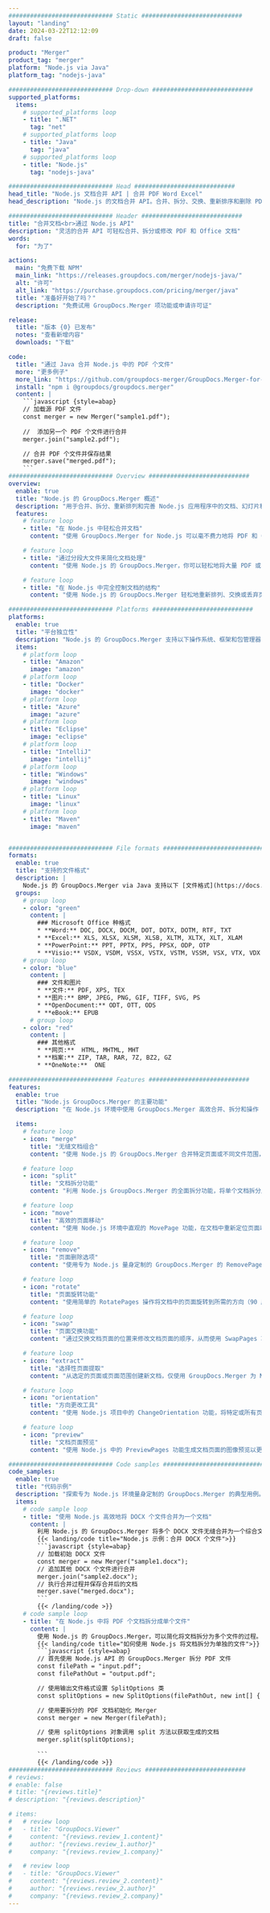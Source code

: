 ```yaml
---
############################# Static ############################
layout: "landing"
date: 2024-03-22T12:12:09
draft: false

product: "Merger"
product_tag: "merger"
platform: "Node.js via Java"
platform_tag: "nodejs-java"

############################# Drop-down ############################
supported_platforms:
  items:
    # supported_platforms loop
    - title: ".NET"
      tag: "net"
    # supported_platforms loop
    - title: "Java"
      tag: "java"
    # supported_platforms loop
    - title: "Node.js"
      tag: "nodejs-java"

############################# Head ############################
head_title: "Node.js 文档合并 API | 合并 PDF Word Excel"
head_description: "Node.js 的文档合并 API。合并、拆分、交换、重新排序和删除 PDF、微软 Word、Excel、演示文稿、Visio、XPS 和 EPUB 格式的页面。"

############################# Header ############################
title: "合并文档<br>通过 Node.js API"
description: "灵活的合并 API 可轻松合并、拆分或修改 PDF 和 Office 文档"
words:
  for: "为了"

actions:
  main: "免费下载 NPM"
  main_link: "https://releases.groupdocs.com/merger/nodejs-java/"
  alt: "许可"
  alt_link: "https://purchase.groupdocs.com/pricing/merger/java"
  title: "准备好开始了吗？"
  description: "免费试用 GroupDocs.Merger 项功能或申请许可证"

release:
  title: "版本 {0} 已发布"
  notes: "查看新增内容"
  downloads: "下载"

code:
  title: "通过 Java 合并 Node.js 中的 PDF 个文件"
  more: "更多例子"
  more_link: "https://github.com/groupdocs-merger/GroupDocs.Merger-for-Node.js-via-Java"
  install: "npm i @groupdocs/groupdocs.merger"
  content: |
    ```javascript {style=abap}   
    // 加载源 PDF 文件
    const merger = new Merger("sample1.pdf");
    
    //  添加另一个 PDF 个文件进行合并
    merger.join("sample2.pdf");

    // 合并 PDF 个文件并保存结果
    merger.save("merged.pdf");
    ```
############################# Overview ############################
overview:
  enable: true
  title: "Node.js 的 GroupDocs.Merger 概述"
  description: "用于合并、拆分、重新排列和完善 Node.js 应用程序中的文档、幻灯片和图表的全面 API。"
  features:
    # feature loop
    - title: "在 Node.js 中轻松合并文档"
      content: "使用 GroupDocs.Merger for Node.js 可以毫不费力地将 PDF 和 Office 文档合并为一个统一的文件。该库扩展了广泛的格式支持，实现了不同文件类型的平滑集成和合并，从而增强了 Node.js 应用程序中的文档管理流程。"

    # feature loop
    - title: "通过分段大文件来简化文档处理"
      content: "使用 Node.js 的 GroupDocs.Merger，你可以轻松地将大量 PDF 或 Office 文件拆分成更易于管理的部分。通过根据特定页面、范围或单个页面提取进行划分来定制您的文档，从而增强文档工作流程的组织和效率。"

    # feature loop
    - title: "在 Node.js 中完全控制文档的结构"
      content: "使用 Node.js 的 GroupDocs.Merger 轻松地重新排列、交换或丢弃页面，重新定义文档的布局。调整您的文档以满足独特的需求，为构建自定义文件配置提供无与伦比的灵活性。"

############################# Platforms ############################
platforms:
  enable: true
  title: "平台独立性"
  description: "Node.js 的 GroupDocs.Merger 支持以下操作系统、框架和包管理器"
  items:
    # platform loop
    - title: "Amazon"
      image: "amazon"
    # platform loop
    - title: "Docker"
      image: "docker"
    # platform loop
    - title: "Azure"
      image: "azure"
    # platform loop
    - title: "Eclipse"
      image: "eclipse"
    # platform loop
    - title: "IntelliJ"
      image: "intellij"
    # platform loop
    - title: "Windows"
      image: "windows"
    # platform loop
    - title: "Linux"
      image: "linux"
    # platform loop
    - title: "Maven"
      image: "maven"


############################# File formats ############################
formats:
  enable: true
  title: "支持的文件格式"
  description: |
    Node.js 的 GroupDocs.Merger via Java 支持以下 [文件格式](https://docs.groupdocs.com/merger/nodejs-java/supported-document-formats/) 的操作。
  groups:
    # group loop
    - color: "green"
      content: |
        ### Microsoft Office 种格式
        * **Word:** DOC, DOCX, DOCM, DOT, DOTX, DOTM, RTF, TXT
        * **Excel:** XLS, XLSX, XLSM, XLSB, XLTM, XLTX, XLT, XLAM
        * **PowerPoint:** PPT, PPTX, PPS, PPSX, ODP, OTP
        * **Visio:** VSDX, VSDM, VSSX, VSTX, VSTM, VSSM, VSX, VTX, VDX
    # group loop
    - color: "blue"
      content: |
        ### 文件和图片
        * **文件:** PDF, XPS, TEX
        * **图片:** BMP, JPEG, PNG, GIF, TIFF, SVG, PS
        * **OpenDocument:** ODT, OTT, ODS
        * **eBook:** EPUB
      # group loop
    - color: "red"
      content: |
        ### 其他格式
        * **网页:**  HTML, MHTML, MHT
        * **档案:** ZIP, TAR, RAR, 7Z, BZ2, GZ
        * **OneNote:**  ONE

############################# Features ############################
features:
  enable: true
  title: "Node.js GroupDocs.Merger 的主要功能"
  description: "在 Node.js 环境中使用 GroupDocs.Merger 高效合并、拆分和操作 PDF 和 Office 格式的文档。"

  items:
    # feature loop
    - icon: "merge"
      title: "无缝文档组合"
      content: "使用 Node.js 的 GroupDocs.Merger 合并特定页面或不同文件范围，轻松将多个文档合并为一个文档。"

    # feature loop
    - icon: "split"
      title: "文档拆分功能"
      content: "利用 Node.js GroupDocs.Merger 的全面拆分功能，将单个文档拆分成几个较小的文件，以便更好地管理和组织。"

    # feature loop
    - icon: "move"
      title: "高效的页面移动"
      content: "使用 Node.js 环境中直观的 MovePage 功能，在文档中重新定位页面以满足您的要求。"

    # feature loop
    - icon: "remove"
      title: "页面删除选项"
      content: "使用专为 Node.js 量身定制的 GroupDocs.Merger 的 RemovePages 功能，轻松移除不必要的页面或特定的页码。"

    # feature loop
    - icon: "rotate"
      title: "页面旋转功能"
      content: "使用简单的 RotatePages 操作将文档中的页面旋转到所需的方向（90 度、180 度或 270 度）。"

    # feature loop
    - icon: "swap"
      title: "页面交换功能"
      content: "通过交换文档页面的位置来修改文档页面的顺序，从而使用 SwapPages 功能创建经过重组的文档。"

    # feature loop
    - icon: "extract"
      title: "选择性页面提取"
      content: "从选定的页面或页面范围创建新文档，仅使用 GroupDocs.Merger 为 Node.js 提取必要的内容。"

    # feature loop
    - icon: "orientation"
      title: "方向更改工具"
      content: "使用 Node.js 项目中的 ChangeOrientation 功能，将特定或所有页面的方向从纵向更改为横向，反之亦然。"

    # feature loop
    - icon: "preview"
      title: "文档页面预览"
      content: "使用 Node.js 中的 PreviewPages 功能生成文档页面的图像预览以更好地了解其内容和布局。"

############################# Code samples ############################
code_samples:
  enable: true
  title: "代码示例"
  description: "探索专为 Node.js 环境量身定制的 GroupDocs.Merger 的典型用例。这些示例演示了使用适用于 Node.js 的 GroupDocs.Merger 合并文档的效率和易用性。"
  items:
    # code sample loop
    - title: "使用 Node.js 高效地将 DOCX 个文件合并为一个文档"
      content: |
        利用 Node.js 的 GroupDocs.Merger 将多个 DOCX 文件无缝合并为一个综合文档。利用我们的 [合并 Word 文档](https://docs.groupdocs.com/merger/nodejs-java/merge/word/) 功能来高效地合并文件，增强文档管理和工作效率。 下面，找到 Node.js 代码片段来指导你完成文档合并过程：
        {{< landing/code title="Node.js 示例：合并 DOCX 个文件">}}
        ```javascript {style=abap}   
        // 加载初始 DOCX 文件
        const merger = new Merger("sample1.docx");
        // 追加其他 DOCX 个文件进行合并
        merger.join("sample2.docx");
        // 执行合并过程并保存合并后的文档
        merger.save("merged.docx");
        ```
        {{< /landing/code >}}
    # code sample loop
    - title: "在 Node.js 中将 PDF 个文档拆分成单个文件"
      content: |
        使用 Node.js 的 GroupDocs.Merger，可以简化将文档拆分为多个文件的过程。我们的 [拆分文档](https://docs.groupdocs.com/merger/nodejs-java/split-document/) 功能允许高效管理和从大型 PDF 文档中提取特定部分，从而使您的文档处理更加有效。 此功能支持按页面范围、起始/结束页或奇数/偶数页码等条件拆分文档。
        {{< landing/code title="如何使用 Node.js 将文档拆分为单独的文件">}}
        ```javascript {style=abap}   
        // 首先使用 Node.js API 的 GroupDocs.Merger 拆分 PDF 文件
        const filePath = "input.pdf";
        const filePathOut = "output.pdf";

        // 使用输出文件格式设置 SplitOptions 类
        const splitOptions = new SplitOptions(filePathOut, new int[] { 3, 6, 8 });

        // 使用要拆分的 PDF 文档初始化 Merger
        const merger = new Merger(filePath);

        // 使用 splitOptions 对象调用 split 方法以获取生成的文档
        merger.split(splitOptions);
  
        ```
        {{< /landing/code >}}
############################# Reviews ############################
# reviews:
# enable: false
# title: "{reviews.title}"
# description: "{reviews.description}"

# items:
#   # review loop
#   - title: "GroupDocs.Viewer"
#     content: "{reviews.review_1.content}"
#     author: "{reviews.review_1.author}"
#     company: "{reviews.review_1.company}"

#   # review loop
#   - title: "GroupDocs.Viewer"
#     content: "{reviews.review_2.content}"
#     author: "{reviews.review_2.author}"
#     company: "{reviews.review_2.company}"
---
```

